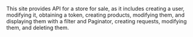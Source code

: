 This site provides API for a store for sale, as it includes creating a user, modifying it, obtaining a token, creating products, modifying them, and displaying them with a filter and Paginator, creating requests, modifying them, and deleting them.
